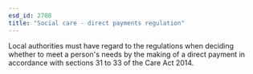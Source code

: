 ```yaml
---
esd_id: 2708
title: "Social care - direct payments regulation"
---
```


Local authorities must have regard to the regulations when deciding whether to meet a person's needs by the making of a direct payment in accordance with sections 31 to 33 of the Care Act 2014.

